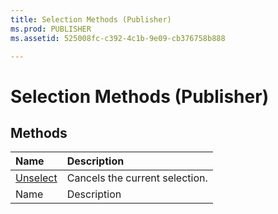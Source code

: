 ```yaml
---
title: Selection Methods (Publisher)
ms.prod: PUBLISHER
ms.assetid: 525008fc-c392-4c1b-9e09-cb376758b888

---
```



# Selection Methods (Publisher)

## Methods



|**Name**|**Description**|
|:-----|:-----|
| [Unselect](selection.unselect-method-publisher.md)|Cancels the current selection.|
|Name|Description|

